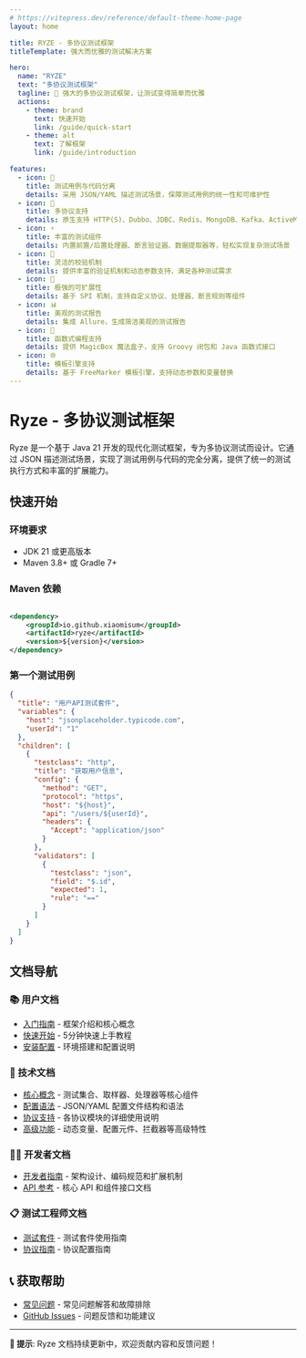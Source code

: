 ```yaml
---
# https://vitepress.dev/reference/default-theme-home-page
layout: home

title: RYZE - 多协议测试框架
titleTemplate: 强大而优雅的测试解决方案

hero:
  name: "RYZE"
  text: "多协议测试框架"
  tagline: 🚀 强大的多协议测试框架，让测试变得简单而优雅
  actions:
    - theme: brand
      text: 快速开始
      link: /guide/quick-start
    - theme: alt
      text: 了解框架
      link: /guide/introduction

features:
  - icon: 🎯
    title: 测试用例与代码分离
    details: 采用 JSON/YAML 描述测试场景，保障测试用例的统一性和可维护性
  - icon: 🔧
    title: 多协议支持
    details: 原生支持 HTTP(S)、Dubbo、JDBC、Redis、MongoDB、Kafka、ActiveMQ、RabbitMQ 等多种协议测试
  - icon: ⚡
    title: 丰富的测试组件
    details: 内置前置/后置处理器、断言验证器、数据提取器等，轻松实现复杂测试场景
  - icon: 🎨
    title: 灵活的校验机制
    details: 提供丰富的验证机制和动态参数支持，满足各种测试需求
  - icon: 🚀
    title: 极强的可扩展性
    details: 基于 SPI 机制，支持自定义协议、处理器、断言规则等组件
  - icon: 📊
    title: 美观的测试报告
    details: 集成 Allure，生成简洁美观的测试报告
  - icon: 🎪
    title: 函数式编程支持
    details: 提供 MagicBox 魔法盒子，支持 Groovy 闭包和 Java 函数式接口
  - icon: 🌐
    title: 模板引擎支持
    details: 基于 FreeMarker 模板引擎，支持动态参数和变量替换
---
```


# Ryze - 多协议测试框架

Ryze 是一个基于 Java 21 开发的现代化测试框架，专为多协议测试而设计。它通过 JSON
描述测试场景，实现了测试用例与代码的完全分离，提供了统一的测试执行方式和丰富的扩展能力。

## 快速开始

### 环境要求

- JDK 21 或更高版本
- Maven 3.8+ 或 Gradle 7+

### Maven 依赖

```xml

<dependency>
    <groupId>io.github.xiaomisum</groupId>
    <artifactId>ryze</artifactId>
    <version>${version}</version>
</dependency>
```

### 第一个测试用例

```json
{
  "title": "用户API测试套件",
  "variables": {
    "host": "jsonplaceholder.typicode.com",
    "userId": "1"
  },
  "children": [
    {
      "testclass": "http",
      "title": "获取用户信息",
      "config": {
        "method": "GET",
        "protocol": "https",
        "host": "${host}",
        "api": "/users/${userId}",
        "headers": {
          "Accept": "application/json"
        }
      },
      "validators": [
        {
          "testclass": "json",
          "field": "$.id",
          "expected": 1,
          "rule": "=="
        }
      ]
    }
  ]
}
```

## 文档导航

### 📚 用户文档

- [入门指南](/guide/introduction) - 框架介绍和核心概念
- [快速开始](/guide/quick-start) - 5分钟快速上手教程
- [安装配置](/guide/installation) - 环境搭建和配置说明

### 🔧 技术文档

- [核心概念](/guide/concepts/test-suite) - 测试集合、取样器、处理器等核心组件
- [配置语法](/guide/configuration/structure) - JSON/YAML 配置文件结构和语法
- [协议支持](/guide/protocols/http) - 各协议模块的详细使用说明
- [高级功能](/guide/advanced/variables-and-functions) - 动态变量、配置元件、拦截器等高级特性

### 👨‍💻 开发者文档

- [开发者指南](/developer) - 架构设计、编码规范和扩展机制
- [API 参考](/developer/api) - 核心 API 和组件接口文档

### 📋 测试工程师文档

- [测试套件](/tester/test-suite/test-suite-project) - 测试套件使用指南
- [协议指南](/tester/protocols/http) - 协议配置指南

## 📞 获取帮助

- [常见问题](/faq) - 常见问题解答和故障排除
- [GitHub Issues](https://github.com/XiaoMiSum/ryze/issues) - 问题反馈和功能建议

---

**📢 提示**: Ryze 文档持续更新中，欢迎贡献内容和反馈问题！
